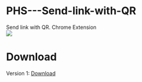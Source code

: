 # PHS---Send-link-with-QR
Send link with QR. Chrome Extension<br>
<img src="https://github.com/hlilbilgin/PHS_Send-link-with-QR/blob/master/screenshoot.PNG?raw=true"/>
# Download
Version 1: <a href="https://github.com/hlilbilgin/PHS_Send-link-with-QR/raw/master/DOWNLOAD/PHS%20-%20Send%20link%20with%20QR.crx">Download</a>
